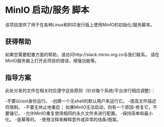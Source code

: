 MinIO 启动/服务 脚本
====================

该项目提供了用于在各种Linux和BSD发行版上使用MinIO的初始化/服务脚本。

## 获得帮助

如果您需要配置方面的帮助，请访问http://slack.minio.org.cn与我们联系。 请在MinIO服务器上打开此项目的错误，增强功能等。


## 指导方案

此处分发的文件在相关时应遵守这些原则（针对每个系统/平台进行相应调整）：

-不要以root身份运行。
-创建一个无shell的默认用户来运行它。
-提高文件描述符限制。
-不要无休止地重启； 如果MinIO无法启动，则有一个原因-修复它，不要锤它。
-允许MinIO重复使用相同的永久文件夹进行配置。
-保持简单和最小化。
-是幂等的。
-使用注释来解释意外或异常的线条/图案。


